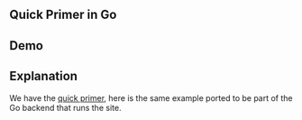 ## Quick Primer in Go

## Demo

<div id="replaceMe" data-on-load="@sse('/examples/quick_primer_go/data/replace')">

## Explanation

We have the [quick primer](/docs/getting_started), here is the same example ported to be part of the Go backend that runs the site.
